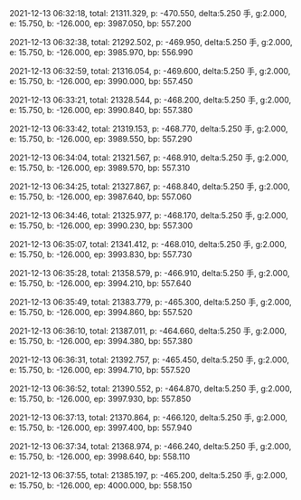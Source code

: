 2021-12-13 06:32:18, total: 21311.329, p: -470.550, delta:5.250 手, g:2.000, e: 15.750, b: -126.000, ep: 3987.050, bp: 557.200

2021-12-13 06:32:38, total: 21292.502, p: -469.950, delta:5.250 手, g:2.000, e: 15.750, b: -126.000, ep: 3985.970, bp: 556.990

2021-12-13 06:32:59, total: 21316.054, p: -469.600, delta:5.250 手, g:2.000, e: 15.750, b: -126.000, ep: 3990.000, bp: 557.450

2021-12-13 06:33:21, total: 21328.544, p: -468.200, delta:5.250 手, g:2.000, e: 15.750, b: -126.000, ep: 3990.840, bp: 557.380

2021-12-13 06:33:42, total: 21319.153, p: -468.770, delta:5.250 手, g:2.000, e: 15.750, b: -126.000, ep: 3989.550, bp: 557.290

2021-12-13 06:34:04, total: 21321.567, p: -468.910, delta:5.250 手, g:2.000, e: 15.750, b: -126.000, ep: 3989.570, bp: 557.310

2021-12-13 06:34:25, total: 21327.867, p: -468.840, delta:5.250 手, g:2.000, e: 15.750, b: -126.000, ep: 3987.640, bp: 557.060

2021-12-13 06:34:46, total: 21325.977, p: -468.170, delta:5.250 手, g:2.000, e: 15.750, b: -126.000, ep: 3990.230, bp: 557.300

2021-12-13 06:35:07, total: 21341.412, p: -468.010, delta:5.250 手, g:2.000, e: 15.750, b: -126.000, ep: 3993.830, bp: 557.730

2021-12-13 06:35:28, total: 21358.579, p: -466.910, delta:5.250 手, g:2.000, e: 15.750, b: -126.000, ep: 3994.210, bp: 557.640

2021-12-13 06:35:49, total: 21383.779, p: -465.300, delta:5.250 手, g:2.000, e: 15.750, b: -126.000, ep: 3994.860, bp: 557.520

2021-12-13 06:36:10, total: 21387.011, p: -464.660, delta:5.250 手, g:2.000, e: 15.750, b: -126.000, ep: 3994.380, bp: 557.380

2021-12-13 06:36:31, total: 21392.757, p: -465.450, delta:5.250 手, g:2.000, e: 15.750, b: -126.000, ep: 3994.710, bp: 557.520

2021-12-13 06:36:52, total: 21390.552, p: -464.870, delta:5.250 手, g:2.000, e: 15.750, b: -126.000, ep: 3997.930, bp: 557.850

2021-12-13 06:37:13, total: 21370.864, p: -466.120, delta:5.250 手, g:2.000, e: 15.750, b: -126.000, ep: 3997.400, bp: 557.940

2021-12-13 06:37:34, total: 21368.974, p: -466.240, delta:5.250 手, g:2.000, e: 15.750, b: -126.000, ep: 3998.640, bp: 558.110

2021-12-13 06:37:55, total: 21385.197, p: -465.200, delta:5.250 手, g:2.000, e: 15.750, b: -126.000, ep: 4000.000, bp: 558.150